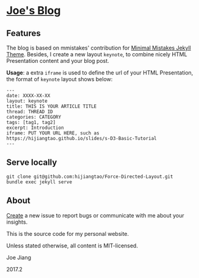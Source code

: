 # [Joe's Blog](https://hijiangtao.github.io/)

<!-- [![Build Status](https://travis-ci.org/hijiangtao/hijiangtao.github.io.svg?branch=master)](https://travis-ci.org/hijiangtao/hijiangtao.github.io) -->

## Features

The blog is based on mmistakes' contribution for [Minimal Mistakes Jekyll Theme](https://github.com/mmistakes/minimal-mistakes). Besides, I create a new layout `keynote`, to combine nicely HTML Presentation content and your blog post.

**Usage**: a extra `iframe` is used to define the url of your HTML Presentation, the format of `keynote` layout shows below: 

```
---
date: XXXX-XX-XX
layout: keynote
title: THIS IS YOUR ARTICLE TITLE
thread: THREAD ID
categories: CATEGORY
tags: [tag1, tag2]
excerpt: Introduction
iframe: PUT YOUR URL HERE, such as https://hijiangtao.github.io/slides/s-D3-Basic-Tutorial
---
```

## Serve locally

```
git clone git@github.com:hijiangtao/Force-Directed-Layout.git
bundle exec jekyll serve
```

## About

[Create](https://github.com/hijiangtao/hijiangtao.github.io/issues/new) a new issue to report bugs or communicate with me about your insights.

This is the source code for my personal website.

Unless stated otherwise, all content is MIT-licensed.

Joe Jiang

2017.2
